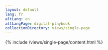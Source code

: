 ```yaml
---
layout: default
lang: fr
altLang: en
altLangPage: digital-playbook
collectionDirectory: views/single-page
---
```

{% include /views/single-page/content.html %}
